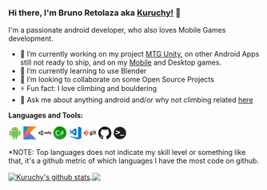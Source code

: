 ### Hi there, I'm Bruno Retolaza aka [Kuruchy!](https://kuruchy.github.io) 👋

I'm a passionate android developer, who also loves Mobile Games development.

- 🔭 I’m currently working on my project [MTG Unity](https://play.google.com/store/apps/details?id=com.kurulabs.mtgunity&hl=es_419), on other Android Apps still not ready to ship, and on my [Mobile](https://github.com/Kuruchy/Spaceshooter) and Desktop games.
- 🌱 I’m currently learning to use Blender
- 👯 I’m looking to collaborate on some Open Source Projects
- ⚡ Fun fact: I love climbing and bouldering
- 💬 Ask me about anything android and/or why not climbing related [here](https://github.com/kuruchy/kuruchy/issues)

**Languages and Tools:**  

<code><img height="26" src="https://raw.githubusercontent.com/github/explore/80688e429a7d4ef2fca1e82350fe8e3517d3494d/topics/android/android.png"></code>
<code><img height="26" src="https://raw.githubusercontent.com/github/explore/80688e429a7d4ef2fca1e82350fe8e3517d3494d/topics/kotlin/kotlin.png"></code>
<code><img height="26" src="https://raw.githubusercontent.com/github/explore/80688e429a7d4ef2fca1e82350fe8e3517d3494d/topics/unity/unity.png"></code>
<code><img height="26" src="https://raw.githubusercontent.com/github/explore/80688e429a7d4ef2fca1e82350fe8e3517d3494d/topics/csharp/csharp.png"></code>
<code><img height="26" src="https://raw.githubusercontent.com/github/explore/80688e429a7d4ef2fca1e82350fe8e3517d3494d/topics/visual-studio-code/visual-studio-code.png"></code>
<code><img height="26" src="https://raw.githubusercontent.com/github/explore/80688e429a7d4ef2fca1e82350fe8e3517d3494d/topics/git/git.png"></code>
<code><img height="26" src="https://raw.githubusercontent.com/github/explore/78df643247d429f6cc873026c0622819ad797942/topics/github/github.png"></code>
<code><img height="26" src="https://raw.githubusercontent.com/github/explore/78df643247d429f6cc873026c0622819ad797942/topics/terminal/terminal.png"></code>

*NOTE: Top languages does not indicate my skill level or something like that, it's a github metric of which languages I have the most code on github.


<a href="https://github.com/anuraghazra/github-readme-stats">
  <img align="center" src="https://github-readme-stats.anuraghazra1.vercel.app/api?username=kuruchy&show_icons=true&include_all_commits=true&theme=solarized-dark&count_private=true" alt="Kuruchy's github stats" />
</a>
<a href="https://github.com/anuraghazra/github-readme-stats">
  <!-- Change the `github-readme-stats.anuraghazra1.vercel.app` to `github-readme-stats.vercel.app`  -->
  <img align="center" src="https://github-readme-stats.anuraghazra1.vercel.app/api/top-langs/?username=kuruchy&layout=compact&theme=solarized-dark" />
</a>

